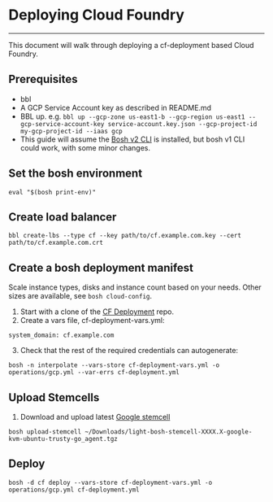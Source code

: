 # Deploying Cloud Foundry
---

This document will walk through deploying a cf-deployment based Cloud Foundry.

## Prerequisites

* bbl
* A GCP Service Account key as described in README.md
* BBL up. e.g. ```bbl up --gcp-zone us-east1-b --gcp-region us-east1 --gcp-service-account-key service-account.key.json --gcp-project-id my-gcp-project-id --iaas gcp```
* This guide will assume the [Bosh v2 CLI](https://bosh.io/docs/cli-v2.html) is installed, but bosh v1 CLI could work, with some minor changes.

## Set the bosh environment

```
eval "$(bosh print-env)"
```

## Create load balancer

```
bbl create-lbs --type cf --key path/to/cf.example.com.key --cert path/to/cf.example.com.crt

```

## Create a bosh deployment manifest

Scale instance types, disks and instance count based on your needs. Other sizes are available, see ```bosh cloud-config```.

1. Start with a clone of the [CF Deployment](https://github.com/cloudfoundry/cf-deployment) repo.
2. Create a vars file, cf-deployment-vars.yml:
```
system_domain: cf.example.com
```
3. Check that the rest of the required credentials can autogenerate:
```
bosh -n interpolate --vars-store cf-deployment-vars.yml -o operations/gcp.yml --var-errs cf-deployment.yml
```

## Upload Stemcells

1. Download and upload latest [Google stemcell](http://bosh.io/stemcells)
```
bosh upload-stemcell ~/Downloads/light-bosh-stemcell-XXXX.X-google-kvm-ubuntu-trusty-go_agent.tgz
```

## Deploy

```
bosh -d cf deploy --vars-store cf-deployment-vars.yml -o operations/gcp.yml cf-deployment.yml

```

